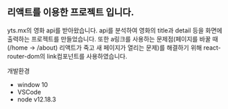 ## 리액트를 이용한 프로젝트 입니다.

yts.mx의 영화 api를 받아왔습니다. api를 분석하여 영화의 title과 detail 등을 화면에 출력하는 프로젝트를 만들었습니다.
또한 a링크를 사용하는 문제점(페이지를 바꿀 때(/home -> /about) 리액트가 죽고 새 페이지가 열리는 문제)를 해결하기 위해 react-router-dom의 link컴포넌트를 사용하였습니다.

개발환경
 - window 10
 - VSCode
 - node v12.18.3
 
